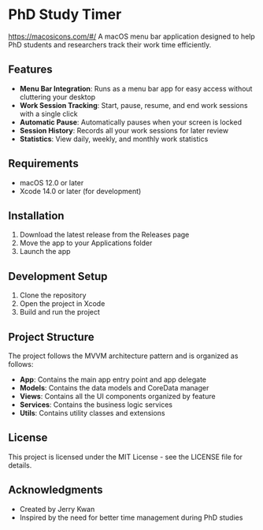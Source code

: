 # PhD Study Timer

https://macosicons.com/#/
A macOS menu bar application designed to help PhD students and researchers track their work time efficiently.

## Features

- **Menu Bar Integration**: Runs as a menu bar app for easy access without cluttering your desktop
- **Work Session Tracking**: Start, pause, resume, and end work sessions with a single click
- **Automatic Pause**: Automatically pauses when your screen is locked
- **Session History**: Records all your work sessions for later review
- **Statistics**: View daily, weekly, and monthly work statistics

## Requirements

- macOS 12.0 or later
- Xcode 14.0 or later (for development)

## Installation

1. Download the latest release from the Releases page
2. Move the app to your Applications folder
3. Launch the app

## Development Setup

1. Clone the repository
2. Open the project in Xcode
3. Build and run the project

## Project Structure

The project follows the MVVM architecture pattern and is organized as follows:

- **App**: Contains the main app entry point and app delegate
- **Models**: Contains the data models and CoreData manager
- **Views**: Contains all the UI components organized by feature
- **Services**: Contains the business logic services
- **Utils**: Contains utility classes and extensions

## License

This project is licensed under the MIT License - see the LICENSE file for details.

## Acknowledgments

- Created by Jerry Kwan
- Inspired by the need for better time management during PhD studies
